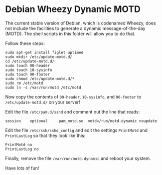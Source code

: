 # Debian Wheezy Dynamic MOTD

The current stable version of Debian, which is codenamed Wheezy, does not
include the facilities to generate a dynamic message-of-the-day (MOTD). The
shell scripts in this folder will allow you to do that.

Follow these steps:

    sudo apt-get install figlet uptimed
    sudo mkdir /etc/update-motd.d/
    cd /etc/update-motd.d/
    sudo touch 00-header
    sudo touch 10-sysinfo
    sudo touch 90-footer
    sudo chmod /etc/update-motd.d/*
    sudo rm /etc/motd
    sudo ln -s /var/run/motd /etc/motd

Now copy the contents of `00-header`, `10-sysinfo`, and `90-footer` to
`/etc/update-motd.d/` on your server!

Edit the file `/etc/pam.d/sshd` and comment out the line that reads:

    session    optional     pam_motd.so  motd=/run/motd.dynamic noupdate

Edit the file `/etc/ssh/sshd_config` and edit the settings `PrintMotd` and
`PrintLastLog` so that they look like this:

    PrintMotd no
    PrintLastLog no

Finally, remove the file `/var/run/motd.dynamic` and reboot your system.

Have lots of fun!

